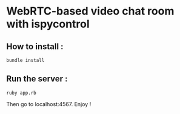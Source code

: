 # WebRTC-based video chat room with ispycontrol

## How to install :

    bundle install

## Run the server :

    ruby app.rb

Then go to localhost:4567. Enjoy !

